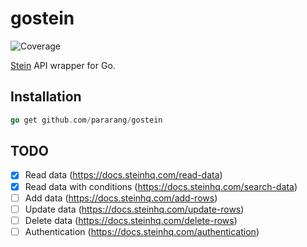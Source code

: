 # gostein
![Coverage](https://img.shields.io/badge/Coverage-87.8%25-brightgreen)

[Stein](https://steinhq.com/) API wrapper for Go.

## Installation

```go
go get github.com/pararang/gostein
```

## TODO
- [x] Read data (https://docs.steinhq.com/read-data)
- [x] Read data with conditions (https://docs.steinhq.com/search-data)
- [ ] Add data (https://docs.steinhq.com/add-rows)
- [ ] Update data (https://docs.steinhq.com/update-rows)
- [ ] Delete data (https://docs.steinhq.com/delete-rows)
- [ ] Authentication (https://docs.steinhq.com/authentication)
